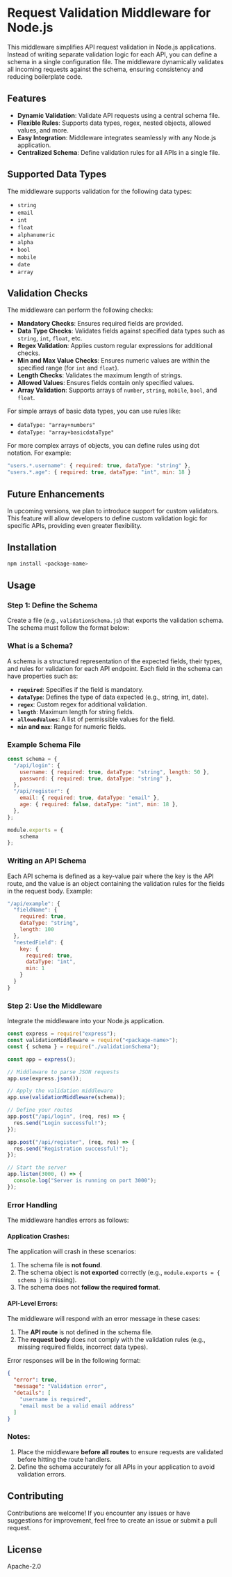 # Request Validation Middleware for Node.js

This middleware simplifies API request validation in Node.js applications. Instead of writing separate validation logic for each API, you can define a schema in a single configuration file. The middleware dynamically validates all incoming requests against the schema, ensuring consistency and reducing boilerplate code.

## Features
- **Dynamic Validation**: Validate API requests using a central schema file.
- **Flexible Rules**: Supports data types, regex, nested objects, allowed values, and more.
- **Easy Integration**: Middleware integrates seamlessly with any Node.js application.
- **Centralized Schema**: Define validation rules for all APIs in a single file.

## Supported Data Types
The middleware supports validation for the following data types:
- `string`
- `email`
- `int`
- `float`
- `alphanumeric`
- `alpha`
- `bool`
- `mobile`
- `date`
- `array`

## Validation Checks
The middleware can perform the following checks:
- **Mandatory Checks**: Ensures required fields are provided.
- **Data Type Checks**: Validates fields against specified data types such as `string`, `int`, `float`, etc.
- **Regex Validation**: Applies custom regular expressions for additional checks.
- **Min and Max Value Checks**: Ensures numeric values are within the specified range (for `int` and `float`).
- **Length Checks**: Validates the maximum length of strings.
- **Allowed Values**: Ensures fields contain only specified values.
- **Array Validation**: Supports arrays of `number`, `string`, `mobile`, `bool`, and `float`.

For simple arrays of basic data types, you can use rules like:
- `dataType: "array+numbers"`
- `dataType: "array+basicdataType"`

For more complex arrays of objects, you can define rules using dot notation. For example:
```javascript
"users.*.username": { required: true, dataType: "string" },
"users.*.age": { required: true, dataType: "int", min: 18 }
```

## Future Enhancements
In upcoming versions, we plan to introduce support for custom validators. This feature will allow developers to define custom validation logic for specific APIs, providing even greater flexibility.

## Installation
```bash
npm install <package-name>
```

## Usage

### Step 1: Define the Schema
Create a file (e.g., `validationSchema.js`) that exports the validation schema. The schema must follow the format below:

### What is a Schema?
A schema is a structured representation of the expected fields, their types, and rules for validation for each API endpoint. Each field in the schema can have properties such as:
- **`required`**: Specifies if the field is mandatory.
- **`dataType`**: Defines the type of data expected (e.g., string, int, date).
- **`regex`**: Custom regex for additional validation.
- **`length`**: Maximum length for string fields.
- **`allowedValues`**: A list of permissible values for the field.
- **`min` and `max`**: Range for numeric fields.

### Example Schema File
```javascript
const schema = {
  "/api/login": {
    username: { required: true, dataType: "string", length: 50 },
    password: { required: true, dataType: "string" },
  },
  "/api/register": {
    email: { required: true, dataType: "email" },
    age: { required: false, dataType: "int", min: 18 },
  },
};

module.exports = {
    schema
};
```

### Writing an API Schema
Each API schema is defined as a key-value pair where the key is the API route, and the value is an object containing the validation rules for the fields in the request body. Example:
```javascript
"/api/example": {
  "fieldName": {
    required: true,
    dataType: "string",
    length: 100
  },
  "nestedField": {
    key: {
      required: true,
      dataType: "int",
      min: 1
    }
  }
}
```

### Step 2: Use the Middleware
Integrate the middleware into your Node.js application.

```javascript
const express = require("express");
const validationMiddleware = require("<package-name>");
const { schema } = require("./validationSchema");

const app = express();

// Middleware to parse JSON requests
app.use(express.json());

// Apply the validation middleware
app.use(validationMiddleware(schema));

// Define your routes
app.post("/api/login", (req, res) => {
  res.send("Login successful!");
});

app.post("/api/register", (req, res) => {
  res.send("Registration successful!");
});

// Start the server
app.listen(3000, () => {
  console.log("Server is running on port 3000");
});
```

### Error Handling
The middleware handles errors as follows:

#### Application Crashes:
The application will crash in these scenarios:
1. The schema file is **not found**.
2. The schema object is **not exported** correctly (e.g., `module.exports = { schema }` is missing).
3. The schema does not **follow the required format**.

#### API-Level Errors:
The middleware will respond with an error message in these cases:
1. The **API route** is not defined in the schema file.
2. The **request body** does not comply with the validation rules (e.g., missing required fields, incorrect data types).

Error responses will be in the following format:
```json
{
  "error": true,
  "message": "Validation error",
  "details": [
    "username is required",
    "email must be a valid email address"
  ]
}
```

### Notes:
1. Place the middleware **before all routes** to ensure requests are validated before hitting the route handlers.
2. Define the schema accurately for all APIs in your application to avoid validation errors.

## Contributing
Contributions are welcome! If you encounter any issues or have suggestions for improvement, feel free to create an issue or submit a pull request.

## License
Apache-2.0
